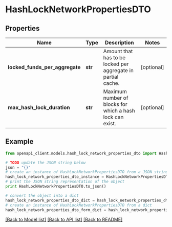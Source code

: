 # HashLockNetworkPropertiesDTO


## Properties

Name | Type | Description | Notes
------------ | ------------- | ------------- | -------------
**locked_funds_per_aggregate** | **str** | Amount that has to be locked per aggregate in partial cache. | [optional] 
**max_hash_lock_duration** | **str** | Maximum number of blocks for which a hash lock can exist. | [optional] 

## Example

```python
from openapi_client.models.hash_lock_network_properties_dto import HashLockNetworkPropertiesDTO

# TODO update the JSON string below
json = "{}"
# create an instance of HashLockNetworkPropertiesDTO from a JSON string
hash_lock_network_properties_dto_instance = HashLockNetworkPropertiesDTO.from_json(json)
# print the JSON string representation of the object
print HashLockNetworkPropertiesDTO.to_json()

# convert the object into a dict
hash_lock_network_properties_dto_dict = hash_lock_network_properties_dto_instance.to_dict()
# create an instance of HashLockNetworkPropertiesDTO from a dict
hash_lock_network_properties_dto_form_dict = hash_lock_network_properties_dto.from_dict(hash_lock_network_properties_dto_dict)
```
[[Back to Model list]](../README.md#documentation-for-models) [[Back to API list]](../README.md#documentation-for-api-endpoints) [[Back to README]](../README.md)


